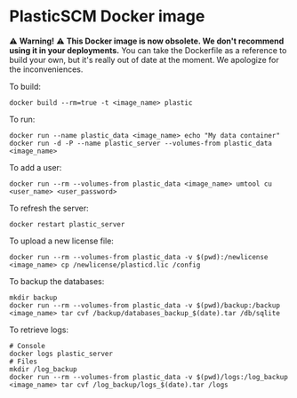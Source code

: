 # PlasticSCM Docker image

⚠ **Warning!** ⚠ **This Docker image is now obsolete. We don't recommend using it in your deployments.** You can take the Dockerfile as a reference to build your own, but it's really out of date at the moment. We apologize for the inconveniences.

To build:

    docker build --rm=true -t <image_name> plastic

To run:

    docker run --name plastic_data <image_name> echo "My data container"
    docker run -d -P --name plastic_server --volumes-from plastic_data <image_name>

To add a user:

    docker run --rm --volumes-from plastic_data <image_name> umtool cu <user_name> <user_password>

To refresh the server:

    docker restart plastic_server

To upload a new license file:

    docker run --rm --volumes-from plastic_data -v $(pwd):/newlicense <image_name> cp /newlicense/plasticd.lic /config

To backup the databases:

    mkdir backup
    docker run --rm --volumes-from plastic_data -v $(pwd)/backup:/backup <image_name> tar cvf /backup/databases_backup_$(date).tar /db/sqlite

To retrieve logs:

    # Console
    docker logs plastic_server
    # Files
    mkdir /log_backup
    docker run --rm --volumes-from plastic_data -v $(pwd)/logs:/log_backup <image_name> tar cvf /log_backup/logs_$(date).tar /logs
